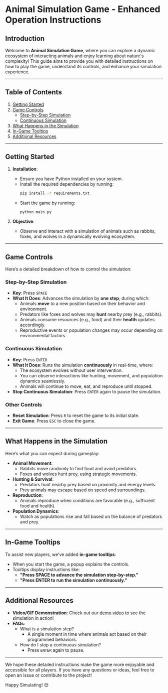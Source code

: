 # Animal Simulation Game - Enhanced Operation Instructions

## Introduction

Welcome to **Animal Simulation Game**, where you can explore a dynamic ecosystem of interacting animals and enjoy learning about nature's complexity! This guide aims to provide you with detailed instructions on how to play the game, understand its controls, and enhance your simulation experience.

---

## Table of Contents
1. [Getting Started](#getting-started)
2. [Game Controls](#game-controls)
    - [Step-by-Step Simulation](#step-by-step-simulation)
    - [Continuous Simulation](#continuous-simulation)
3. [What Happens in the Simulation](#what-happens-in-the-simulation)
4. [In-Game Tooltips](#in-game-tooltips)
5. [Additional Resources](#additional-resources)

---

## Getting Started

1. **Installation**:
   - Ensure you have Python installed on your system.
   - Install the required dependencies by running:
     ```bash
     pip install -r requirements.txt
     ```
   - Start the game by running:
     ```bash
     python main.py
     ```

2. **Objective**:
   - Observe and interact with a simulation of animals such as rabbits, foxes, and wolves in a dynamically evolving ecosystem.

---

## Game Controls

Here’s a detailed breakdown of how to control the simulation:

### Step-by-Step Simulation
- **Key**: Press `SPACE`
- **What It Does**: Advances the simulation by **one step**, during which:
  - Animals **move** to a new position based on their behavior and environment.
  - Predators like foxes and wolves may **hunt** nearby prey (e.g., rabbits).
  - Animals consume resources (e.g., food) and their **health** updates accordingly.
  - Reproductive events or population changes may occur depending on environmental factors.

### Continuous Simulation
- **Key**: Press `ENTER`
- **What It Does**: Runs the simulation **continuously** in real-time, where:
  - The ecosystem evolves without user intervention.
  - You can observe interactions like hunting, movement, and population dynamics seamlessly.
  - Animals will continue to move, eat, and reproduce until stopped.
- **Stop Continuous Simulation**: Press `ENTER` again to pause the simulation.

### Other Controls
- **Reset Simulation**: Press `R` to reset the game to its initial state.
- **Exit Game**: Press `ESC` to close the game.

---

## What Happens in the Simulation

Here’s what you can expect during gameplay:

- **Animal Movement**:
  - Rabbits move randomly to find food and avoid predators.
  - Foxes and wolves hunt prey, using strategic movements.
- **Hunting & Survival**:
  - Predators hunt nearby prey based on proximity and energy levels.
  - Prey animals may escape based on speed and surroundings.
- **Reproduction**:
  - Animals reproduce when conditions are favorable (e.g., sufficient food and health).
- **Population Dynamics**:
  - Watch as populations rise and fall based on the balance of predators and prey.

---

## In-Game Tooltips

To assist new players, we’ve added **in-game tooltips**:
- When you start the game, a popup explains the controls.
- Tooltips display instructions like:
  - **"Press SPACE to advance the simulation step-by-step."**
  - **"Press ENTER to run the simulation continuously."**

---

## Additional Resources

- **Video/GIF Demonstration**: Check out our [demo video](#) to see the simulation in action!
- **FAQs**:
  - What is a simulation step?
    - A single moment in time where animals act based on their programmed behaviors.
  - How do I stop a continuous simulation?
    - Press `ENTER` again to pause.

---

We hope these detailed instructions make the game more enjoyable and accessible for all players. If you have any questions or ideas, feel free to open an issue or contribute to the project!

Happy Simulating! 😊
